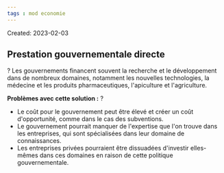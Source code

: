 ```yaml
---
tags : mod economie
---
```

Created: 2023-02-03

## Prestation gouvernementale directe
?
Les gouvernements financent souvent la recherche et le développement dans de nombreux domaines, notamment les nouvelles technologies, la médecine et les produits pharmaceutiques, l'apiculture et l'agriculture.

**Problèmes avec cette solution :**
?
-   Le coût pour le gouvernement peut être élevé et créer un coût d'opportunité, comme dans le cas des subventions.
-   Le gouvernement pourrait manquer de l'expertise que l'on trouve dans les entreprises, qui sont spécialisées dans leur domaine de connaissances.
-   Les entreprises privées pourraient être dissuadées d'investir elles-mêmes dans ces domaines en raison de cette politique gouvernementale.